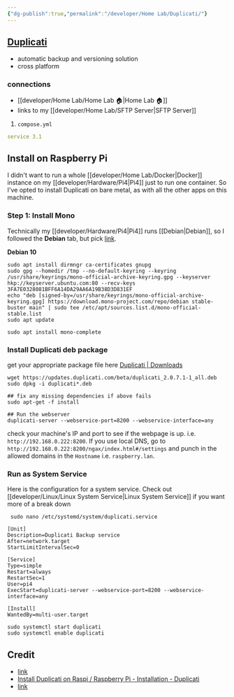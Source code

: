 ```yaml
---
{"dg-publish":true,"permalink":"/developer/Home Lab/Duplicati/"}
---
```


## [Duplicati](https://www.duplicati.com/)
- automatic backup and versioning solution
- cross platform 

### connections
- [[developer/Home Lab/Home Lab 🏠\|Home Lab 🏠]]
- links to my [[developer/Home Lab/SFTP Server\|SFTP Server]] 

1. `compose.yml`
```yaml
service 3.1

```

## Install on Raspberry Pi

I didn't want to run a whole [[developer/Home Lab/Docker\|Docker]] instance on my [[developer/Hardware/Pi4\|Pi4]] just to run one container. So I've opted to install Duplicati on bare metal, as with all the other apps on this machine.

### Step 1: Install Mono

Technically my [[developer/Hardware/Pi4\|Pi4]] runs [[Debian\|Debian]], so I followed the **Debian** tab, but pick [link](https://www.mono-project.com/download/stable/#download-lin-debian).

**Debian 10**
```shell
sudo apt install dirmngr ca-certificates gnupg
sudo gpg --homedir /tmp --no-default-keyring --keyring /usr/share/keyrings/mono-official-archive-keyring.gpg --keyserver hkp://keyserver.ubuntu.com:80 --recv-keys 3FA7E0328081BFF6A14DA29AA6A19B38D3D831EF
echo "deb [signed-by=/usr/share/keyrings/mono-official-archive-keyring.gpg] https://download.mono-project.com/repo/debian stable-buster main" | sudo tee /etc/apt/sources.list.d/mono-official-stable.list
sudo apt update

sudo apt install mono-complete
```

### Install Duplicati deb package

get your appropriate package file here [Duplicati | Downloads](https://www.duplicati.com/download)

```shell
wget https://updates.duplicati.com/beta/duplicati_2.0.7.1-1_all.deb
sudo dpkg -i duplicati*.deb

## fix any missing dependencies if above fails
sudo apt-get -f install

## Run the webserver
duplicati-server --webservice-port=8200 --webservice-interface=any
```

check your machine's IP and port to see if the webpage is up. i.e. `http://192.168.0.222:8200`. If you use local DNS, go to `http://192.168.0.222:8200/ngax/index.html#/settings` and punch in the allowed domains in the `Hostname` i.e. `raspberry.lan`.

### Run as System Service

Here is the configuration for a system service. Check out [[developer/Linux/Linux System Service\|Linux System Service]] if you want more of a break down

` sudo nano /etc/systemd/system/duplicati.service`
```shell
[Unit]
Description=Duplicati Backup service
After=network.target
StartLimitIntervalSec=0

[Service]
Type=simple
Restart=always
RestartSec=1
User=pi4
ExecStart=duplicati-server --webservice-port=8200 --webservice-interface=any

[Install]
WantedBy=multi-user.target
```

```shell
sudo systemctl start duplicati
sudo systemctl enable duplicati
```
## Credit 
- [link](https://www.mono-project.com/download/stable/#download-lin-debian)
- [Install Duplicati on Raspi / Raspberry Pi - Installation - Duplicati](https://forum.duplicati.com/t/install-duplicati-on-raspi-raspberry-pi/5309/2)
- [link](https://www.mono-project.com/download/stable/#download-lin-debian)